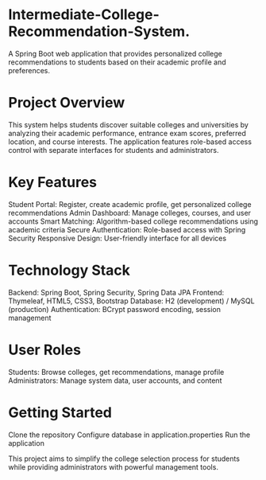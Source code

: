 # Intermediate-College-Recommendation-System.
A Spring Boot web application that provides personalized college recommendations to students based on their academic profile and preferences.

# Project Overview
This system helps students discover suitable colleges and universities by analyzing their academic performance, entrance exam scores, preferred location, and course interests. The application features role-based access control with separate interfaces for students and administrators.

# Key Features
Student Portal: Register, create academic profile, get personalized college recommendations
Admin Dashboard: Manage colleges, courses, and user accounts
Smart Matching: Algorithm-based college recommendations using academic criteria
Secure Authentication: Role-based access with Spring Security
Responsive Design: User-friendly interface for all devices

# Technology Stack
Backend: Spring Boot, Spring Security, Spring Data JPA
Frontend: Thymeleaf, HTML5, CSS3, Bootstrap
Database: H2 (development) / MySQL (production)
Authentication: BCrypt password encoding, session management

# User Roles
Students: Browse colleges, get recommendations, manage profile
Administrators: Manage system data, user accounts, and content

# Getting Started
Clone the repository
Configure database in application.properties
Run the application

This project aims to simplify the college selection process for students while providing administrators with powerful management tools.
